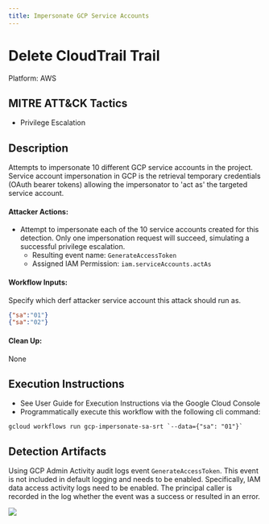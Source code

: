 ```yaml
---
title: Impersonate GCP Service Accounts
---
```


# Delete CloudTrail Trail


Platform: AWS

## MITRE ATT&CK Tactics


- Privilege Escalation

## Description


Attempts to impersonate 10 different GCP service accounts in the project. Service account impersonation in GCP is the retrieval temporary credentials (OAuth bearer tokens) allowing the impersonator to 'act as' the targeted service account.

#### Attacker Actions: 

- Attempt to impersonate each of the 10 service accounts created for this detection.
Only one impersonation request will succeed, simulating a successful privilege escalation.
  - Resulting event name: `GenerateAccessToken`
  - Assigned IAM Permission: `iam.serviceAccounts.actAs`

#### Workflow Inputs: 
Specify which derf attacker service account this attack should run as.   
```json
{"sa":"01"}
{"sa":"02"}
```
#### Clean Up: 

None


## Execution Instructions

- See User Guide for Execution Instructions via the Google Cloud Console
- Programmatically execute this workflow with the following cli command:

```
gcloud workflows run gcp-impersonate-sa-srt `--data={"sa": "01"}` 
```


## Detection Artifacts

Using GCP Admin Activity audit logs event `GenerateAccessToken`. This event is not included in default logging and needs to be enabled. Specifically, IAM data access activity logs need to be enabled. 
The principal caller is recorded in the log whether the event was a success or resulted in an error.

![](..../../images/impersonate-sa.pngs/)

